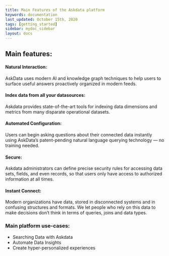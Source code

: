 ```yaml
---
title: Main Features of the Askdata platform
keywords: documentation
last_updated: October 15th, 2020
tags: [getting_started]
sidebar: mydoc_sidebar
layout: docs
---
```



## Main features:

#### Natural Interaction:

AskData uses modern AI and knowledge graph techniques to help users to surface useful answers proactively organized in modern feeds.
‍
#### Index data from all your datasources:

‍Askdata provides state-of-the-art tools for indexing data dimensions and metrics from many disparate operational datasets.

#### Automated Configuration:

‍Users can begin asking questions about their connected data instantly using AskData’s patent-pending natural language querying technology — no training needed.

#### Secure:
Askdata administrators can define precise security rules for accessing data sets, fields, and even records, so that users only have access to authorized information at all times.

#### Instant Connect:
Modern organizations have data, stored in disconnected systems and in confusing structures and formats. We let people who rely on this data to make decisions don’t think in terms of queries, joins and data types.

### Main platform use-cases:

* Searching Data with Askdata‍
* Automate Data Insights‍
* Create hyper-personalized experiences
